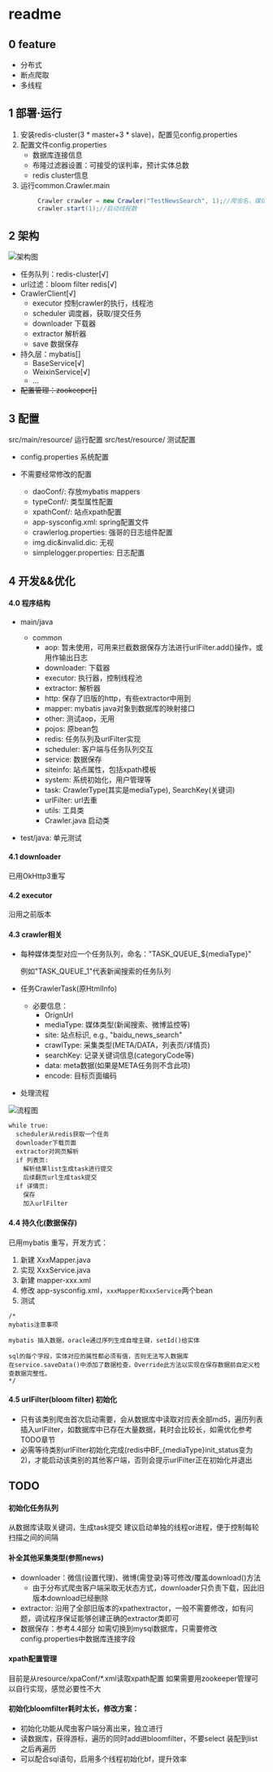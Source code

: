 


# readme

## 0 feature

- 分布式
- 断点爬取
- 多线程

## 1 部署·运行

1. 安装redis-cluster(3 * master+3 * slave)，配置见config.properties
2. 配置文件config.properties
	- 数据库连接信息
	- 布隆过滤器设置：可接受的误判率，预计实体总数
	- redis cluster信息
2. 运行common.Crawler.main
``` java
        Crawler crawler = new Crawler("TestNewsSearch", 1);//爬虫名，媒体类型
        crawler.start(1);//启动线程数
```


## 2 架构

![架构图](images/CrawlerArchi.jpg)

- 任务队列：redis-cluster[√]
- url过滤：bloom filter redis[√]
- CrawlerClient[√]
    - executor 控制crawler的执行，线程池
    - scheduler 调度器，获取/提交任务
    - downloader 下载器
    - extractor 解析器
    - save 数据保存
- 持久层：mybatis[]
    - BaseService[√]
    - WeixinService[√]
    - ...
- ~~配置管理：zookeeper[]~~



## 3 配置
src/main/resource/ 运行配置
src/test/resource/ 测试配置

- config.properties 系统配置
- 不需要经常修改的配置

    - daoConf/: 存放mybatis mappers
    - typeConf/: 类型属性配置
    - xpathConf/: 站点xpath配置
    - app-sysconfig.xml: spring配置文件
    - crawlerlog.properties: 强哥的日志组件配置
    - img.dic&invalid.dic: 无视
    - simplelogger.properties: 日志配置

## 4 开发&&优化

#### 4.0 程序结构
- main/java
	- common
		- aop: 暂未使用，可用来拦截数据保存方法进行urlFilter.add()操作，或用作输出日志
		- downloader: 下载器
		- executor: 执行器，控制线程池
		- extractor: 解析器 
		- http: 保存了旧版的http，有些extractor中用到
		- mapper: mybatis java对象到数据库的映射接口
		- other: 测试aop，无用
		- pojos: 原bean包
		- redis: 任务队列及urlFilter实现
		- scheduler: 客户端与任务队列交互
		- service: 数据保存
		- siteinfo: 站点属性，包括xpath模板
		- system: 系统初始化，用户管理等
		- task: CrawlerType(其实是mediaType), SearchKey(关键词)
		- urlFilter: url去重
		- utils: 工具类
		- Crawler.java 启动类

- test/java: 单元测试

#### 4.1 downloader
已用OkHttp3重写

#### 4.2 executor 
沿用之前版本


#### 4.3 crawler相关


- 每种媒体类型对应一个任务队列，命名："TASK_QUEUE_${mediaType}"

    例如"TASK_QUEUE_1"代表新闻搜索的任务队列

- 任务CrawlerTask(原HtmlInfo)
    - 必要信息：
        - OrignUrl
        - mediaType: 媒体类型(新闻搜索、微博监控等)
        - site: 站点标识, e.g., "baidu_news_search"
        - crawlType: 采集类型(META/DATA，列表页/详情页)
        - searchKey: 记录关键词信息(categoryCode等)
        - data: meta数据(如果是META任务则不含此项)
        - encode: 目标页面编码

- 处理流程

![流程图](images/CrawlerClientProcess.jpg)

``` 伪代码
while true:
  scheduler从redis获取一个任务
  downloader下载页面
  extractor对网页解析
  if 列表页:
  	解析结果list生成task进行提交
  	后续翻页url生成task提交
  if 详情页:
  	保存
  	加入urlFilter
```

#### 4.4 持久化(数据保存)

已用mybatis 重写，开发方式：

1. 新建 XxxMapper.java
2. 实现 XxxService.java
3. 新建 mapper-xxx.xml
4. 修改 app-sysconfig.xml，```xxxMapper和xxxService```两个bean
5. 测试

```
/*
mybatis注意事项

mybatis 插入数据，oracle通过序列生成自增主键，setId()给实体

sql的每个字段，实体对应的属性都必须有值，否则无法写入数据库
在service.saveData()中添加了数据检查，Override此方法以实现在保存数据前自定义检查数据完整性。
*/
```

#### 4.5 urlFilter(bloom filter) 初始化

- 只有该类别爬虫首次启动需要，会从数据库中读取对应表全部md5，遍历列表插入urlFilter，如数据库中已存在大量数据，耗时会比较长，如需优化参考TODO章节
- 必需等待类别urlFilter初始化完成(redis中BF_{mediaType}init_status变为2)，才能启动该类别的其他客户端，否则会提示urlFilter正在初始化并退出



## TODO

#### 初始化任务队列
从数据库读取关键词，生成task提交
建议启动单独的线程or进程，便于控制每轮扫描之间的间隔

#### 补全其他采集类型(参照news)
- downloader：微信(设置代理)、微博(需登录)等可修改/覆盖download()方法
	- 由于分布式爬虫客户端采取无状态方式，downloader只负责下载，因此旧版本download已经删除
- extractor: 沿用了全部旧版本的xpathextractor，一般不需要修改，如有问题，调试程序保证能够创建正确的extractor类即可
- 数据保存：参考4.4部分
如需切换到mysql数据库，只需要修改config.properties中数据库连接字段

#### xpath配置管理
目前是从resource/xpaConf/*.xml读取xpath配置
如果需要用zookeeper管理可以自行实现，感觉必要性不大

#### 初始化bloomfilter耗时太长，修改方案：

- 初始化功能从爬虫客户端分离出来，独立进行
- 读数据库，获得游标，遍历的同时add进bloomfilter，不要select 装配到list之后再遍历
- 可以配合sql语句，启用多个线程初始化bf，提升效率

